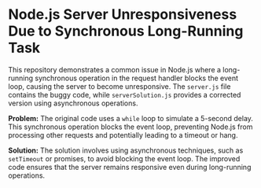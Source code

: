 # Node.js Server Unresponsiveness Due to Synchronous Long-Running Task

This repository demonstrates a common issue in Node.js where a long-running synchronous operation in the request handler blocks the event loop, causing the server to become unresponsive.  The `server.js` file contains the buggy code, while `serverSolution.js` provides a corrected version using asynchronous operations.

**Problem:**
The original code uses a `while` loop to simulate a 5-second delay.  This synchronous operation blocks the event loop, preventing Node.js from processing other requests and potentially leading to a timeout or hang.

**Solution:**
The solution involves using asynchronous techniques, such as `setTimeout` or promises, to avoid blocking the event loop.  The improved code ensures that the server remains responsive even during long-running operations.
